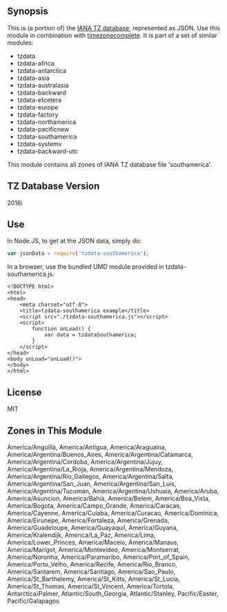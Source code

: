 
## Synopsis

This is (a portion of) the [IANA TZ database](https://www.iana.org/time-zones), represented as JSON. Use this module in combination with [timezonecomplete](https://www.npmjs.com/package/timezonecomplete).
It is part of a set of similar modules:
* tzdata
* tzdata-africa
* tzdata-antarctica
* tzdata-asia
* tzdata-australasia
* tzdata-backward
* tzdata-etcetera
* tzdata-europe
* tzdata-factory
* tzdata-northamerica
* tzdata-pacificnew
* tzdata-southamerica
* tzdata-systemv
* tzdata-backward-utc

This module contains all zones of IANA TZ database file 'southamerica'.



## TZ Database Version

2016i

## Use

In Node.JS, to get at the JSON data, simply do:

```javascript
var jsonData = require('tzdata-southamerica');
```

In a browser, use the bundled UMD module provided in tzdata-southamerica.js.

```
<!DOCTYPE html>
<html>
<head>
    <meta charset="utf-8">
    <title>tzdata-southamerica example</title>
    <script src="./tzdata-southamerica.js"></script>
    <script>
        function onLoad() {
            var data = tzdataSouthamerica;
        }
    </script>
</head>
<body onLoad="onLoad()">
</body>
</html>
```

## License

MIT

## Zones in This Module

America/Anguilla, America/Antigua, America/Araguaina, America/Argentina/Buenos_Aires, America/Argentina/Catamarca, America/Argentina/Cordoba, America/Argentina/Jujuy, America/Argentina/La_Rioja, America/Argentina/Mendoza, America/Argentina/Rio_Gallegos, America/Argentina/Salta, America/Argentina/San_Juan, America/Argentina/San_Luis, America/Argentina/Tucuman, America/Argentina/Ushuaia, America/Aruba, America/Asuncion, America/Bahia, America/Belem, America/Boa_Vista, America/Bogota, America/Campo_Grande, America/Caracas, America/Cayenne, America/Cuiaba, America/Curacao, America/Dominica, America/Eirunepe, America/Fortaleza, America/Grenada, America/Guadeloupe, America/Guayaquil, America/Guyana, America/Kralendijk, America/La_Paz, America/Lima, America/Lower_Princes, America/Maceio, America/Manaus, America/Marigot, America/Montevideo, America/Montserrat, America/Noronha, America/Paramaribo, America/Port_of_Spain, America/Porto_Velho, America/Recife, America/Rio_Branco, America/Santarem, America/Santiago, America/Sao_Paulo, America/St_Barthelemy, America/St_Kitts, America/St_Lucia, America/St_Thomas, America/St_Vincent, America/Tortola, Antarctica/Palmer, Atlantic/South_Georgia, Atlantic/Stanley, Pacific/Easter, Pacific/Galapagos
